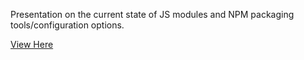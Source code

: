 Presentation on the current state of JS modules and NPM packaging tools/configuration options.

[View Here](https://mjdease.github.io/npm-techshare)